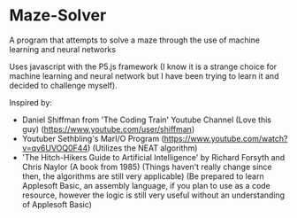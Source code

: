 # Maze-Solver
A program that attempts to solve a maze through the use of machine learning and neural networks

Uses javascript with the P5.js framework (I know it is a strange choice for machine learning and neural network but I have been trying to learn it and decided to challenge myself).

Inspired by:
  - Daniel Shiffman from 'The Coding Train' Youtube Channel (Love this guy) (https://www.youtube.com/user/shiffman)
  - Youtuber Sethbling's MarI/O Program (https://www.youtube.com/watch?v=qv6UVOQ0F44) (Utilizes the NEAT algorithm)
  - 'The Hitch-Hikers Guide to Artificial Intelligence' by Richard Forsyth and Chris Naylor (A book from 1985) (Things haven't really change since then, the algorithms are still very applicable) (Be prepared to learn Applesoft Basic, an assembly language, if you plan to use as a code resource, however the logic is still very useful without an understanding of Applesoft Basic)
